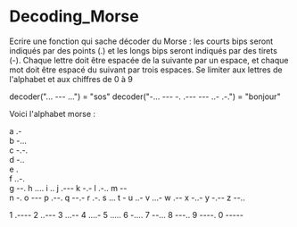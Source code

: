 # Decoding_Morse
Ecrire une fonction qui sache décoder du Morse : les courts bips seront indiqués par des points (.) et les longs bips seront indiqués par des tirets (-). Chaque lettre doit être espacée de la suivante par un espace, et chaque mot doit être espacé du suivant par trois espaces. Se limiter aux lettres de l'alphabet et aux chiffres de 0 à 9

decoder("... --- ...") = "sos" decoder("-... --- -. .--- --- ..- .-.") = "bonjour"

Voici l'alphabet morse :

a .-                        
b -...                       
c -.-.                      
d -..                     
e .                         
f ..-.             
g --.
h ....
i .. 
j .---
k -.- 
l .-..
m --  
n -.
o ---
p .--.
q --.-
r .-. 
s ...
t - 
u ..- 
v ...-
w .-- 
x -..- 
y -.--
z --..

1 .---- 
2 ..---
3 ...--
4 ....- 
5 ..... 
6 -....
7 --...
8 ---..
9 ----.
0 -----
